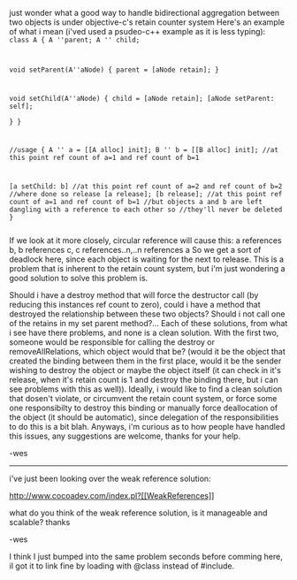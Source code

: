 just wonder what a good way to handle bidirectional aggregation between two objects is under objective-c's retain counter system Here's an example of what i mean (i'ved used a psudeo-c++ example as it is less typing):
<code>
class A
{
   A ''parent;
   A '' child;

   void setParent(A''aNode)
   {
       parent = [aNode retain];
   } 

   void setChild(A''aNode) 
  {
      child = [aNode retain];
      [aNode setParent: self];  
  }
}

//usage
{
   A '' a = [[A alloc] init];
   B '' b = [[B alloc] init];    //at this point ref count of a=1 and ref count of b=1

   [a setChild: b]   //at this point ref count of a=2 and ref count of b=2
   //where done so release
   [a release];
   [b release];  //at this point ref count of a=1 and ref count of b=1
                         //but objects a and b are left dangling with a reference to each other so
                         //they'll never be deleted
}

</code>
If we look at it more closely, circular reference will cause this:   a references b, b references c, c references..n,..n references a  So we get a sort of deadlock here, since each object is waiting for the next to release.  This is a problem that is inherent to the retain count system, but i'm just wondering a good solution to solve this problem is.

Should i have a destroy method that will force the destructor call (by reducing this instances ref count to zero), could i have a method that destroyed the relationship between these two objects?  Should i not call one of the retains in my set parent method?...  Each of these solutions, from what i see have there problems, and none is a clean solution.  With the first two, someone would be responsible for calling the destroy or removeAllRelations, which object would that be? (would it be the object that created the binding between them in the first place, would it be the sender wishing to destroy the object or maybe the object itself (it can check in it's release, when it's retain count is 1 and destroy the binding there, but i can see problems with this as well)).  Ideally, i would like to find a clean solution that dosen't violate, or circumvent the retain count system, or force some one responsibilty to destroy this binding or manually force deallocation of the object (it should be automatic), since delegation of the responsibilities to do this is a bit blah.  Anyways, i'm curious as to how people have handled this issues, any suggestions are welcome,  thanks for your help.


-wes

----

i've just been looking over the weak reference solution:

http://www.cocoadev.com/index.pl?[[WeakReferences]]

what do you think of the weak reference solution, is it manageable and scalable?  thanks


-wes

I think I just bumped into the same problem seconds before comming here, iI got it to link fine by loading with @class instead of #include.